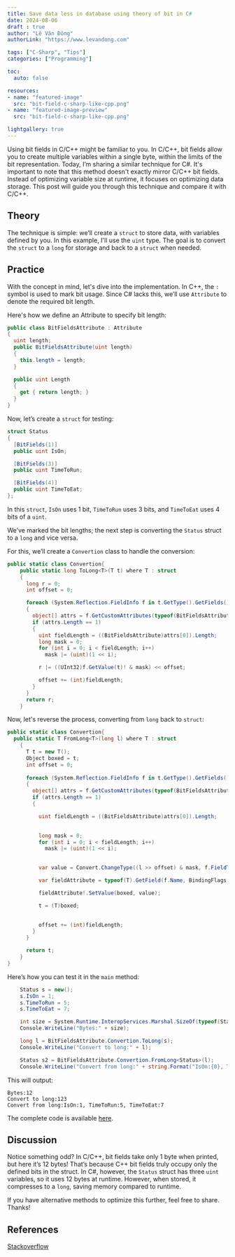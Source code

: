 ```yaml
---
title: Save data less in database using theory of bit in C#
date: 2024-08-06 
draft : true
author: "Lê Văn Đông"
authorLink: "https://www.levandong.com"

tags: ["C-Sharp", "Tips"]
categories: ["Programming"]

toc:
  auto: false

resources:
- name: "featured-image"
  src: "bit-field-c-sharp-like-cpp.png"
- name: "featured-image-preview"
  src: "bit-field-c-sharp-like-cpp.png"

lightgallery: true
---
```


Using bit fields in C/C++ might be familiar to you. In C/C++, bit fields allow you to create multiple variables within a single byte, within the limits of the bit representation. Today, I’m sharing a similar technique for C#. It's important to note that this method doesn't exactly mirror C/C++ bit fields. Instead of optimizing variable size at runtime, it focuses on optimizing data storage. This post will guide you through this technique and compare it with C/C++.

## Theory

The technique is simple: we’ll create a `struct` to store data, with variables defined by you. In this example, I'll use the `uint` type. The goal is to convert the `struct` to a `long` for storage and back to a `struct` when needed.

## Practice

With the concept in mind, let's dive into the implementation. In C++, the `:` symbol is used to mark bit usage. Since C# lacks this, we’ll use `Attribute` to denote the required bit length.

Here's how we define an Attribute to specify bit length:

```csharp
public class BitFieldsAttribute : Attribute
{
  uint length;
  public BitFieldsAttribute(uint length) 
  {
    this.length = length;
  }

  public uint Length
  {
    get { return length; }
  }
}
```

Now, let’s create a `struct` for testing:

```csharp
struct Status
{
  [BitFields(1)]
  public uint IsOn;

  [BitFields(3)]
  public uint TimeToRun;

  [BitFields(4)]
  public uint TimeToEat;
};
```

In this `struct`, `IsOn` uses 1 bit, `TimeToRun` uses 3 bits, and `TimeToEat` uses 4 bits of a `uint`.

We’ve marked the bit lengths; the next step is converting the `Status` struct to a `long` and vice versa.

For this, we’ll create a `Convertion` class to handle the conversion:

```csharp
public static class Convertion{
    public static long ToLong<T>(T t) where T : struct
    {
      long r = 0; 
      int offset = 0; 

      foreach (System.Reflection.FieldInfo f in t.GetType().GetFields())
      {
        object[] attrs = f.GetCustomAttributes(typeof(BitFieldsAttribute), false);
        if (attrs.Length == 1)
        {
          uint fieldLength = ((BitFieldsAttribute)attrs[0]).Length; 
          long mask = 0;
          for (int i = 0; i < fieldLength; i++)
            mask |= (uint)(1 << i);

          r |= ((UInt32)f.GetValue(t)! & mask) << offset;

          offset += (int)fieldLength;
        }
      }
      return r;
    }
```

Now, let's reverse the process, converting from `long` back to `struct`:

```csharp
public static class Convertion{
  public static T FromLong<T>(long l) where T : struct
    {
      T t = new T(); 
      Object boxed = t; 
      int offset = 0; 
     
      foreach (System.Reflection.FieldInfo f in t.GetType().GetFields())
      {
        object[] attrs = f.GetCustomAttributes(typeof(BitFieldsAttribute), false);
        if (attrs.Length == 1)
        {

          uint fieldLength = ((BitFieldsAttribute)attrs[0]).Length;

        
          long mask = 0;
          for (int i = 0; i < fieldLength; i++)
            mask |= (uint)(1 << i);

        
          var value = Convert.ChangeType((l >> offset) & mask, f.FieldType);

          var fieldAttribute = typeof(T).GetField(f.Name, BindingFlags.Instance | BindingFlags.Public);

          fieldAttribute!.SetValue(boxed, value);

          t = (T)boxed;

      
          offset += (int)fieldLength;
        }
      }

      return t;
    }
}
```

Here’s how you can test it in the `main` method:

```csharp
    Status s = new();
    s.IsOn = 1;
    s.TimeToRun = 5;
    s.TimeToEat = 7;

    int size = System.Runtime.InteropServices.Marshal.SizeOf(typeof(Status));
    Console.WriteLine("Bytes:" + size);

    long l = BitFieldsAttribute.Convertion.ToLong(s);
    Console.WriteLine("Convert to long:" + l);

    Status s2 = BitFieldsAttribute.Convertion.FromLong<Status>(l);
    Console.WriteLine("Convert from long:" + string.Format("IsOn:{0}, TimeToRun:{1}, TimeToEat:{2}", s2.IsOn, s2.TimeToRun, s2.TimeToEat));
```

This will output:

```plaintext
Bytes:12
Convert to long:123
Convert from long:IsOn:1, TimeToRun:5, TimeToEat:7
```

The complete code is available [here](https://www.onlinegdb.com/yL-1H1woP).

## Discussion

Notice something odd? In C/C++, bit fields take only 1 byte when printed, but here it’s 12 bytes! That’s because C++ bit fields truly occupy only the defined bits in the struct. In C#, however, the `Status` struct has three `uint` variables, so it uses 12 bytes at runtime. However, when stored, it compresses to a `long`, saving memory compared to runtime.

If you have alternative methods to optimize this further, feel free to share. Thanks!

## References

[Stackoverflow](https://stackoverflow.com/a/14591)